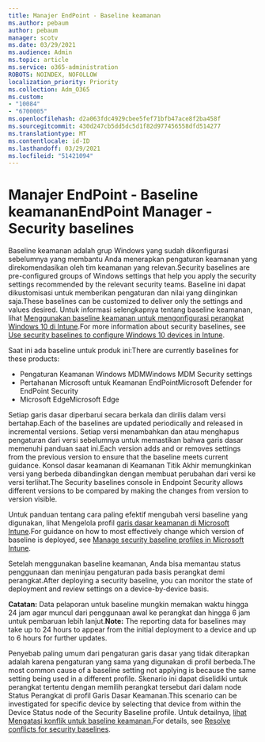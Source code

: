 ```yaml
---
title: Manajer EndPoint - Baseline keamanan
ms.author: pebaum
author: pebaum
manager: scotv
ms.date: 03/29/2021
ms.audience: Admin
ms.topic: article
ms.service: o365-administration
ROBOTS: NOINDEX, NOFOLLOW
localization_priority: Priority
ms.collection: Adm_O365
ms.custom:
- "10084"
- "6700005"
ms.openlocfilehash: d2a063fdc4929cbee5fef71bfb47ace8f2ba458f
ms.sourcegitcommit: 430d247cb5dd5dc5d1f82d977456558dfd514277
ms.translationtype: MT
ms.contentlocale: id-ID
ms.lasthandoff: 03/29/2021
ms.locfileid: "51421094"
---
```

# <a name="endpoint-manager---security-baselines"></a><span data-ttu-id="25e20-102">Manajer EndPoint - Baseline keamanan</span><span class="sxs-lookup"><span data-stu-id="25e20-102">EndPoint Manager - Security baselines</span></span>

<span data-ttu-id="25e20-103">Baseline keamanan adalah grup Windows yang sudah dikonfigurasi sebelumnya yang membantu Anda menerapkan pengaturan keamanan yang direkomendasikan oleh tim keamanan yang relevan.</span><span class="sxs-lookup"><span data-stu-id="25e20-103">Security baselines are pre-configured groups of Windows settings that help you apply the security settings recommended by the relevant security teams.</span></span> <span data-ttu-id="25e20-104">Baseline ini dapat dikustomisasi untuk memberikan pengaturan dan nilai yang diinginkan saja.</span><span class="sxs-lookup"><span data-stu-id="25e20-104">These baselines can be customized to deliver only the settings and values desired.</span></span> <span data-ttu-id="25e20-105">Untuk informasi selengkapnya tentang baseline keamanan, lihat [Menggunakan baseline keamanan untuk mengonfigurasi perangkat Windows 10 di Intune](https://docs.microsoft.com/mem/intune/protect/security-baselines).</span><span class="sxs-lookup"><span data-stu-id="25e20-105">For more information about security baselines, see [Use security baselines to configure Windows 10 devices in Intune](https://docs.microsoft.com/mem/intune/protect/security-baselines).</span></span>

<span data-ttu-id="25e20-106">Saat ini ada baseline untuk produk ini:</span><span class="sxs-lookup"><span data-stu-id="25e20-106">There are currently baselines for these products:</span></span>

- <span data-ttu-id="25e20-107">Pengaturan Keamanan Windows MDM</span><span class="sxs-lookup"><span data-stu-id="25e20-107">Windows MDM Security settings</span></span>
- <span data-ttu-id="25e20-108">Pertahanan Microsoft untuk Keamanan EndPoint</span><span class="sxs-lookup"><span data-stu-id="25e20-108">Microsoft Defender for EndPoint Security</span></span>
- <span data-ttu-id="25e20-109">Microsoft Edge</span><span class="sxs-lookup"><span data-stu-id="25e20-109">Microsoft Edge</span></span>

<span data-ttu-id="25e20-110">Setiap garis dasar diperbarui secara berkala dan dirilis dalam versi bertahap.</span><span class="sxs-lookup"><span data-stu-id="25e20-110">Each of the baselines are updated periodically and released in incremental versions.</span></span> <span data-ttu-id="25e20-111">Setiap versi menambahkan dan atau menghapus pengaturan dari versi sebelumnya untuk memastikan bahwa garis dasar memenuhi panduan saat ini.</span><span class="sxs-lookup"><span data-stu-id="25e20-111">Each version adds and or removes settings from the previous version to ensure that the baseline meets current guidance.</span></span> <span data-ttu-id="25e20-112">Konsol dasar keamanan di Keamanan Titik Akhir memungkinkan versi yang berbeda dibandingkan dengan membuat perubahan dari versi ke versi terlihat.</span><span class="sxs-lookup"><span data-stu-id="25e20-112">The Security baselines console in Endpoint Security allows different versions to be compared by making the changes from version to version visible.</span></span>

<span data-ttu-id="25e20-113">Untuk panduan tentang cara paling efektif mengubah versi baseline yang digunakan, lihat Mengelola profil [garis dasar keamanan di Microsoft Intune](https://docs.microsoft.com/mem/intune/protect/security-baselines-configure).</span><span class="sxs-lookup"><span data-stu-id="25e20-113">For guidance on how to most effectively change which version of baseline is deployed, see [Manage security baseline profiles in Microsoft Intune](https://docs.microsoft.com/mem/intune/protect/security-baselines-configure).</span></span>

<span data-ttu-id="25e20-114">Setelah menggunakan baseline keamanan, Anda bisa memantau status penggunaan dan meninjau pengaturan pada basis perangkat demi perangkat.</span><span class="sxs-lookup"><span data-stu-id="25e20-114">After deploying a security baseline, you can monitor the state of deployment and review settings on a device-by-device basis.</span></span>

<span data-ttu-id="25e20-115">**Catatan:** Data pelaporan untuk baseline mungkin memakan waktu hingga 24 jam agar muncul dari penggunaan awal ke perangkat dan hingga 6 jam untuk pembaruan lebih lanjut.</span><span class="sxs-lookup"><span data-stu-id="25e20-115">**Note:** The reporting data for baselines may take up to 24 hours to appear from the initial deployment to a device and up to 6 hours for further updates.</span></span> 

<span data-ttu-id="25e20-116">Penyebab paling umum dari pengaturan garis dasar yang tidak diterapkan adalah karena pengaturan yang sama yang digunakan di profil berbeda.</span><span class="sxs-lookup"><span data-stu-id="25e20-116">The most common cause of a baseline setting not applying is because the same setting being used in a different profile.</span></span> <span data-ttu-id="25e20-117">Skenario ini dapat diselidiki untuk perangkat tertentu dengan memilih perangkat tersebut dari dalam node Status Perangkat di profil Garis Dasar Keamanan.</span><span class="sxs-lookup"><span data-stu-id="25e20-117">This scenario can be investigated for specific device by selecting that device from within the Device Status node of the Security Baseline profile.</span></span> <span data-ttu-id="25e20-118">Untuk detailnya, [lihat Mengatasi konflik untuk baseline keamanan.](https://docs.microsoft.com/mem/intune/protect/security-baselines-monitor#resolve-conflicts-for-security-baselines)</span><span class="sxs-lookup"><span data-stu-id="25e20-118">For details, see [Resolve conflicts for security baselines](https://docs.microsoft.com/mem/intune/protect/security-baselines-monitor#resolve-conflicts-for-security-baselines).</span></span>